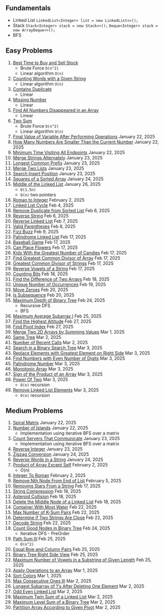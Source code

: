## Fundamentals

- Linked List `LinkedList<Integer> list = new LinkedList<>();`
- Stack `Stack<Integer> stack = new Stack<>();` `Deque<Integer> stack = new ArrayDeque<>();`
- BFS

## Easy Problems

1. [Best Time to Buy and Sell Stock](https://leetcode.com/problems/best-time-to-buy-and-sell-stock/)
    - Brute Force `O(n^2)`
    - Linear algorithm `O(n)`
2. [Counting Words with a Given String](https://leetcode.com/problems/counting-words-with-a-given-prefix/)
   - Linear algorithm `O(n)`
3. [Contains Duplicate](https://leetcode.com/problems/contains-duplicate/)  
   - Linear  
4. [Missing Number](https://leetcode.com/problems/missing-number/)  
   - Linear  
5. [Find All Numbers Disappeared in an Array](https://leetcode.com/problems/find-all-numbers-disappeared-in-an-array)
   - Linear  
6. [Two Sum](https://leetcode.com/problems/two-sum)
   - Brute Force `O(n^2)`
   - Linear algorithm `O(n)`
7. [Final Value of Variable After Performing Operations](https://leetcode.com/problems/final-value-of-variable-after-performing-operations) January 22, 2025
8. [How Many Numbers Are Smaller Than the Current Number](https://leetcode.com/problems/how-many-numbers-are-smaller-than-the-current-number) January 22, 2025
9. [Minimum Time Visiting All Endpoints](https://leetcode.com/problems/minimum-time-visiting-all-points) January 22, 2025
10. [Merge Strings Alternately](https://leetcode.com/problems/merge-strings-alternately) January 23, 2025
11. [Longest Common Prefix](https://leetcode.com/problems/longest-common-prefix) January 23, 2025
12. [Merge Two Lists](https://leetcode.com/problems/merge-two-sorted-lists) January 23, 2025
13. [Search Insert Position](https://leetcode.com/problems/search-insert-position) January 23, 2025
14. [Squares of a Sorted Array](https://leetcode.com/problems/squares-of-a-sorted-array) January 24, 2025
15. [Middle of the Linked List](https://leetcode.com/problems/middle-of-the-linked-list) January 26, 2025
    - `O(1.5n)`
    - `O(n)` two pointers
16. [Roman to Integer](https://leetcode.com/problems/roman-to-integer/) February 2, 2025
17. [Linked List Cycle](https://leetcode.com/problems/linked-list-cycle) Feb 4, 2025
18. [Remove Duplicate from Sorted List](https://leetcode.com/problems/remove-duplicates-from-sorted-list) Feb 6, 2025
19. [Reverse String](https://leetcode.com/problems/reverse-string) Feb 6, 2025
20. [Reverse Linked List](https://leetcode.com/problems/reverse-linked-list) Feb 7, 2025
21. [Valid Parentheses](https://leetcode.com/problems/valid-parentheses) Feb 8, 2025
22. [Fizz Buzz](https://leetcode.com/problems/fizz-buzz) Feb 9, 2025
23. [Palindrome Linked List](https://leetcode.com/problems/palindrome-linked-list) Feb 17, 2025
24. [Baseball Game](https://leetcode.com/problems/baseball-game) Feb 17, 2025
25. [Can Place Flowers](https://leetcode.com/problems/can-place-flowers) Feb 17, 2025
26. [Kids With the Greatest Number of Candies](https://leetcode.com/problems/kids-with-the-greatest-number-of-candies) Feb 17, 2025
27. [Find Greatest Common Divisor of Array](https://leetcode.com/problems/find-greatest-common-divisor-of-array) Feb 17, 2025
28. [Greatest Common Divisor of Strings](https://leetcode.com/problems/greatest-common-divisor-of-strings) Feb 17, 2025
29. [Reverse Vowels of a String](https://leetcode.com/problems/reverse-vowels-of-a-string) Feb 17, 2025
30. [Counting Bits](https://leetcode.com/problems/counting-bits) Feb 18, 2025
31. [Find the Difference of Two Arrays](https://leetcode.com/problems/find-the-difference-of-two-arrays) Feb 18, 2025
32. [Unique Number of Occurrences](https://leetcode.com/problems/unique-number-of-occurrences) Feb 19, 2025
33. [Move Zeroes](https://leetcode.com/problems/move-zeroes) Feb 20, 2025
34. [Is Subsequence](https://leetcode.com/problems/is-subsequence) Feb 20, 2025
35. [Maximum Depth of Binary Tree](https://leetcode.com/problems/maximum-depth-of-binary-tree) Feb 24, 2025
    - Recursive DFS
    - BFS
36. [Maximum Average Subarray I](https://leetcode.com/problems/maximum-average-subarray-i) Feb 25, 2025
37. [Find the Highest Altitude](https://leetcode.com/problems/find-the-highest-altitude) Feb 27, 2025
38. [Find Pivot Index](https://leetcode.com/problems/find-pivot-index) Feb 27, 2025
39. [Merge Two 2D Arrays by Summing Values](https://leetcode.com/problems/merge-two-2d-arrays-by-summing-values) Mar 1, 2025
40. [Same Tree](https://leetcode.com/problems/same-tree) Mar 2, 2025
41. [Number of Recent Calls](https://leetcode.com/problems/number-of-recent-calls) Mar 2, 2025
42. [Search in a Binary Search Tree](https://leetcode.com/problems/search-in-a-binary-search-tree) Mar 3, 2025
43. [Replace Elements with Greatest Element on Right Side](https://leetcode.com/problems/replace-elements-with-greatest-element-on-right-side) Mar 3, 2025
44. [Find Numbers with Even Number of Digits](https://leetcode.com/problems/find-numbers-with-even-number-of-digits) Mar 3, 2025
45. [Palindrome Number](https://leetcode.com/problems/palindrome-number) Mar 3, 2025
46. [Monotonic Array](https://leetcode.com/problems/monotonic-array) Mar 3, 2025
47. [Sign of the Product of an Array](https://leetcode.com/problems/sign-of-the-product-of-an-array) Mar 3, 2025
48. [Power Of Two](https://leetcode.com/problems/power-of-two) Mar 3, 2025
    - `O(n)` recursion
49. [Remove Linked List Elements](https://leetcode.com/problems/remove-linked-list-elements) Mar 3, 2025
    - `O(n)` recursion

## Medium Problems

1. [Spiral Matrix](https://leetcode.com/problems/spiral-matrix) January 22, 2025 
2. [Number of Islands](https://leetcode.com/problems/number-of-islands) January 22, 2025
   - Implementation using iterative BFS over a matrix
3. [Count Servers That Communicate](https://leetcode.com/problems/count-servers-that-communicate) January 23, 2025 
   - Implementation using iterative BFS over a matrix
4. [Reverse Integer](https://leetcode.com/problems/reverse-integer) January 23, 2025
5. [Zigzag Conversion](https://leetcode.com/problems/zigzag-conversion) January 24, 2025
6. [Reverse Words in a String](https://leetcode.com/problems/reverse-words-in-a-string) January 24, 2025
7. [Product of Array Except Self](https://leetcode.com/problems/product-of-array-except-self) February 2, 2025
   - O(n)
8. [Integer To Roman](https://leetcode.com/problems/integer-to-roman/) February 2, 2025
9. [Remove Nth Node From End of List](https://leetcode.com/problems/remove-nth-node-from-end-of-list) February 5, 2025
10. [Removing Stars From a String](https://leetcode.com/problems/removing-stars-from-a-string/) Feb 17, 2025
11. [String Compression](https://leetcode.com/problems/string-compression) Feb 18, 2025
12. [Asteroid Collision](https://leetcode.com/problems/asteroid-collision) Feb 18, 2025
13. [Delete the Middle Node of a Linked List](https://leetcode.com/problems/delete-the-middle-node-of-a-linked-list) Feb 18, 2025
14. [Container With Most Water](https://leetcode.com/problems/container-with-most-water) Feb 22, 2025
15. [Max Number of K-Sum Pairs](https://leetcode.com/problems/max-number-of-k-sum-pairs) Feb 22, 2025
16. [Determine if Two Strings Are Close](https://leetcode.com/problems/determine-if-two-strings-are-close) Feb 22, 2025
17. [Decode String](https://leetcode.com/problems/decode-string) Feb 22, 2025
18. [Count Good Nodes in Binary Tree](https://leetcode.com/problems/count-good-nodes-in-binary-tree) Feb 24, 2025
    - Iterative DFS - PreOrder
19. [Path Sum III](https://leetcode.com/problems/path-sum-iii) Feb 25, 2025
    - `O(n^2)`
20. [Equal Row and Column Pairs](https://leetcode.com/problems/equal-row-and-column-pairs) Feb 25, 2025
21. [Binary Tree Right Side View](https://leetcode.com/problems/binary-tree-right-side-view) Feb 25, 2025
22. [Maximum Number of Vowels in a Substring of Given Length](https://leetcode.com/problems/maximum-number-of-vowels-in-a-substring-of-given-length) Feb 25, 2025
23. [Apply Operations to an Array](https://leetcode.com/problems/apply-operations-to-an-array) Mar 1, 2025
24. [Sort Colors](https://leetcode.com/problems/sort-colors) Mar 1, 2025
25. [Max Consecutive Ones III](https://leetcode.com/problems/max-consecutive-ones-iii) Mar 2, 2025
26. [Longest Subarray of 1's After Deleting One Element](https://leetcode.com/problems/longest-subarray-of-1s-after-deleting-one-element) Mar 2, 2025
27. [Odd Even Linked List](https://leetcode.com/problems/odd-even-linked-list) Mar 2, 2025
28. [Maximum Twin Sum of a Linked List](https://leetcode.com/problems/maximum-twin-sum-of-a-linked-list) Mar 2, 2025
29. [Maximum Level Sum of a Binary Tree](https://leetcode.com/problems/maximum-level-sum-of-a-binary-tree) Mar 2, 2025
30. [Partition Array According to Given Pivot](https://leetcode.com/problems/partition-array-according-to-given-pivot) Mar 2, 2025